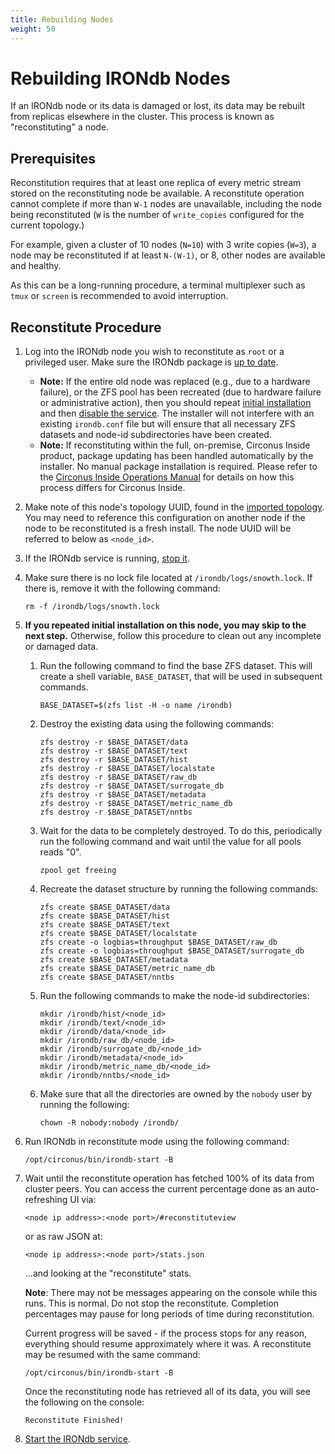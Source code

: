```yaml
---
title: Rebuilding Nodes
weight: 50
---
```


# Rebuilding IRONdb Nodes

If an IRONdb node or its data is damaged or lost, its data may be rebuilt
from replicas elsewhere in the cluster. This process is known as
"reconstituting" a node.

## Prerequisites

Reconstitution requires that at least one replica of every metric stream stored
on the reconstituting node be available. A reconstitute operation cannot
complete if more than `W-1` nodes are unavailable, including the node being
reconstituted (`W` is the number of `write_copies` configured for the current
topology.)

For example, given a cluster of 10 nodes (`N=10`) with 3 write copies (`W=3`),
a node may be reconstituted if at least `N-(W-1)`, or 8, other nodes are
available and healthy.

As this can be a long-running procedure, a terminal multiplexer such as `tmux`
or `screen` is recommended to avoid interruption.

## Reconstitute Procedure

1. Log into the IRONdb node you wish to reconstitute as `root` or a privileged
   user. Make sure the IRONdb package is [up to date](/irondb/getting-started/manual-installation/#updating).
   * **Note:** If the entire old node was replaced (e.g., due to a hardware failure), or
     the ZFS pool has been recreated (due to hardware failure or administrative
     action), then you should repeat [initial installation](/irondb/getting-started/manual-installation/#installation-steps)
     and then [disable the service](/irondb/administration/operations/#service-management).
     The installer will not interfere with an existing `irondb.conf` file but
     will ensure that all necessary ZFS datasets and node-id subdirectories
     have been created.
   * **Note:** If reconstituting within the full, on-premise, Circonus Inside
     product, package updating has been handled automatically by the installer. No
     manual package installation is required. Please refer to the
     [Circonus Inside Operations Manual](/circonus/on-premises/reconstituting-a-snowth-node)
     for details on how this process differs for Circonus Inside.
1. Make note of this node's topology UUID, found in the [imported
   topology](/irondb/getting-started/manual-installation/#import-topology). You may need to reference this
   configuration on another node if the node to be reconstituted is a fresh
   install. The node UUID will be referred to below as `<node_id>`.
1. If the IRONdb service is running, [stop it](/irondb/administration/operations/#service-management).
1. Make sure there is no lock file located at `/irondb/logs/snowth.lock`. If
   there is, remove it with the following command:
   ```
   rm -f /irondb/logs/snowth.lock
   ```
1. **If you repeated initial installation on this node, you may skip to the next
   step.** Otherwise, follow this procedure to clean out any incomplete or damaged
   data.
   1. Run the following command to find the base ZFS dataset. This will create a
      shell variable, `BASE_DATASET`, that will be used in subsequent commands.
      ```
      BASE_DATASET=$(zfs list -H -o name /irondb)
      ```
   1. Destroy the existing data using the following commands:
      ```
      zfs destroy -r $BASE_DATASET/data
      zfs destroy -r $BASE_DATASET/text
      zfs destroy -r $BASE_DATASET/hist
      zfs destroy -r $BASE_DATASET/localstate
      zfs destroy -r $BASE_DATASET/raw_db
      zfs destroy -r $BASE_DATASET/surrogate_db
      zfs destroy -r $BASE_DATASET/metadata
      zfs destroy -r $BASE_DATASET/metric_name_db
      zfs destroy -r $BASE_DATASET/nntbs
      ```
   1. Wait for the data to be completely destroyed. To do this, periodically run
      the following command and wait until the value for all pools reads "0".
      ```
      zpool get freeing
      ```
   1. Recreate the dataset structure by running the following commands:
      ```
      zfs create $BASE_DATASET/data
      zfs create $BASE_DATASET/hist
      zfs create $BASE_DATASET/text
      zfs create $BASE_DATASET/localstate
      zfs create -o logbias=throughput $BASE_DATASET/raw_db
      zfs create -o logbias=throughput $BASE_DATASET/surrogate_db
      zfs create $BASE_DATASET/metadata
      zfs create $BASE_DATASET/metric_name_db
      zfs create $BASE_DATASET/nntbs
      ```
   1. Run the following commands to make the node-id subdirectories:
      ```
      mkdir /irondb/hist/<node_id>
      mkdir /irondb/text/<node_id>
      mkdir /irondb/data/<node_id>
      mkdir /irondb/raw_db/<node_id>
      mkdir /irondb/surrogate_db/<node_id>
      mkdir /irondb/metadata/<node_id>
      mkdir /irondb/metric_name_db/<node_id>
      mkdir /irondb/nntbs/<node_id>
      ```
   1. Make sure that all the directories are owned by the `nobody` user by
      running the following:
      ```
      chown -R nobody:nobody /irondb/
      ```
1. Run IRONdb in reconstitute mode using the following command:
   ```
   /opt/circonus/bin/irondb-start -B
   ```
1. Wait until the reconstitute operation has fetched 100% of its data from
   cluster peers. You can access the current percentage done as an auto-refreshing UI via:
   ```
   <node ip address>:<node port>/#reconstituteview
   ```
   or as raw JSON at:
   ```
   <node ip address>:<node port>/stats.json
   ```
   ...and looking at the "reconstitute" stats.

   **Note**: There may not be messages appearing on the console while this runs. This is normal. Do not stop the reconstitute. Completion percentages may pause for long periods of time during reconstitution.

   Current progress will be saved - if the process stops for any reason,
   everything should resume approximately where it was. A reconstitute may be
   resumed with the same command:
   ```
   /opt/circonus/bin/irondb-start -B
   ```

   Once the reconstituting node has retrieved all of its data, you will see the
   following on the console:
   ```
   Reconstitute Finished!
   ```

1. [Start the IRONdb service](/irondb/administration/operations/#service-management).
